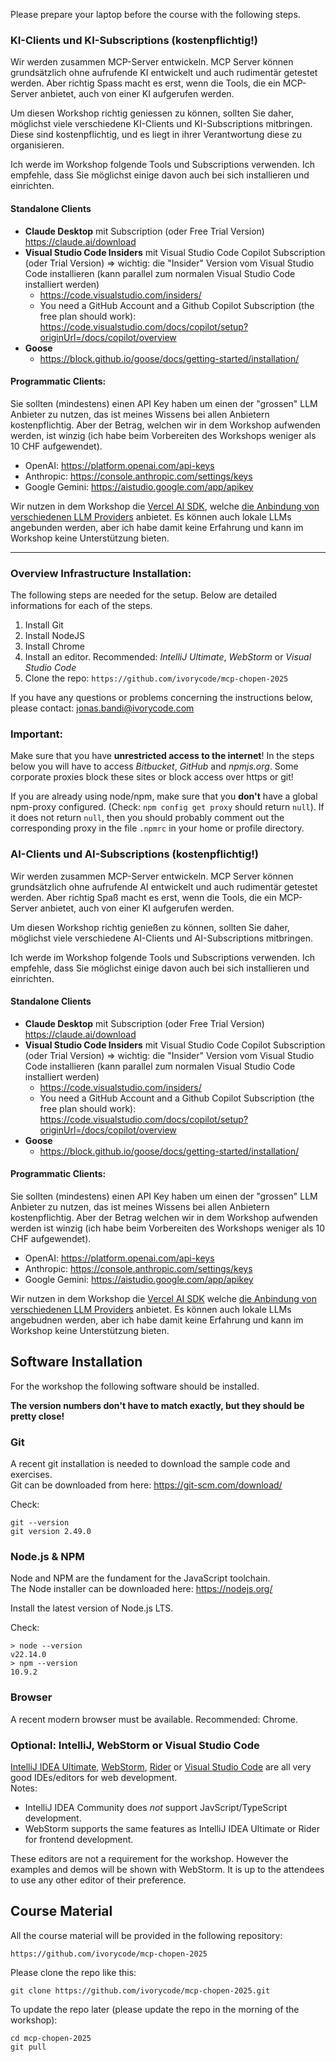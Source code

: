 Please prepare your laptop before the course with the following steps.



### KI-Clients und KI-Subscriptions (kostenpflichtig!)

Wir werden zusammen MCP-Server entwickeln. MCP Server können grundsätzlich ohne aufrufende KI entwickelt und auch rudimentär getestet werden. Aber richtig Spass macht es erst, wenn die Tools, die ein MCP-Server anbietet, auch von einer KI aufgerufen werden.

Um diesen Workshop richtig geniessen zu können, sollten Sie daher, möglichst viele verschiedene KI-Clients und KI-Subscriptions mitbringen. Diese sind kostenpflichtig, und es liegt in ihrer Verantwortung diese zu organisieren.

Ich werde im Workshop folgende Tools und Subscriptions verwenden. Ich empfehle, dass Sie möglichst einige davon auch bei sich installieren und einrichten.



#### Standalone Clients

- **Claude Desktop** mit Subscription (oder Free Trial Version)   https://claude.ai/download  
- **Visual Studio Code Insiders** mit Visual Studio Code Copilot Subscription (oder Trial Version) => wichtig: die "Insider" Version vom Visual Studio Code installieren (kann parallel zum normalen Visual Studio Code installiert werden)
  - https://code.visualstudio.com/insiders/
  - You need a GitHub Account and a Github Copilot Subscription (the free plan should work):  https://code.visualstudio.com/docs/copilot/setup?originUrl=/docs/copilot/overview
- **Goose**
  - https://block.github.io/goose/docs/getting-started/installation/



#### Programmatic Clients:

Sie sollten (mindestens) einen API Key haben um einen der "grossen" LLM Anbieter zu nutzen, das ist meines Wissens bei allen Anbietern kostenpflichtig. Aber der Betrag, welchen wir in dem Workshop aufwenden werden, ist winzig (ich habe beim Vorbereiten des Workshops weniger als 10 CHF aufgewendet).

- OpenAI: https://platform.openai.com/api-keys
- Anthropic: https://console.anthropic.com/settings/keys
- Google Gemini: https://aistudio.google.com/app/apikey

Wir nutzen in dem Workshop die [Vercel AI SDK](https://ai-sdk.dev/docs/introduction), welche [die Anbindung von verschiedenen LLM Providers](https://ai-sdk.dev/docs/foundations/providers-and-models) anbietet. Es können auch lokale LLMs angebunden werden, aber ich habe damit keine Erfahrung und kann im Workshop keine Unterstützung bieten. 



---



### Overview Infrastructure Installation:

The following steps are needed for the setup. Below are detailed informations for each of the steps.

1. Install Git
2. Install NodeJS
3. Install Chrome
4. Install an editor. Recommended: *IntelliJ Ultimate*, *WebStorm* or *Visual Studio Code*
5. Clone the repo: `https://github.com/ivorycode/mcp-chopen-2025`



If you have any questions or problems concerning the instructions below, please contact: jonas.bandi@ivorycode.com

### Important:

Make sure that you have **unrestricted access to the internet**! In the steps below you will have to access *Bitbucket*, *GitHub* and *npmjs.org*. Some corporate proxies block these sites or block access over https or git!

If you are already using node/npm, make sure that you __don't__ have a global npm-proxy configured. (Check: `npm config get proxy` should return `null`). If it does not return `null`, then you should probably comment out the corresponding proxy in the file `.npmrc` in your home or profile directory.





### AI-Clients und AI-Subscriptions (kostenpflichtig!)

Wir werden zusammen MCP-Server entwickeln. MCP Server können grundsätzlich ohne aufrufende AI entwickelt und auch rudimentär getestet werden.
Aber richtig Spaß macht es erst, wenn die Tools, die ein MCP-Server anbietet, auch von einer KI aufgerufen werden.

Um diesen Workshop richtig genießen zu können, sollten Sie daher, möglichst viele verschiedene AI-Clients und AI-Subscriptions mitbringen.

Ich werde im Workshop folgende Tools und Subscriptions verwenden. Ich empfehle, dass Sie möglichst einige davon auch bei sich installieren und einrichten.



#### Standalone Clients

- **Claude Desktop** mit Subscription (oder Free Trial Version)  
  https://claude.ai/download  
- **Visual Studio Code Insiders** mit Visual Studio Code Copilot Subscription (oder Trial Version)
  => wichtig: die "Insider" Version vom Visual Studio Code installieren (kann parallel zum normalen Visual Studio Code installiert werden)
  - https://code.visualstudio.com/insiders/
  - You need a GitHub Account and a Github Copilot Subscription (the free plan should work): 
    https://code.visualstudio.com/docs/copilot/setup?originUrl=/docs/copilot/overview
- **Goose**
  - https://block.github.io/goose/docs/getting-started/installation/



#### Programmatic Clients:

Sie sollten (mindestens) einen API Key haben um einen der "grossen" LLM Anbieter zu nutzen, das ist meines Wissens bei allen Anbietern kostenpflichtig. Aber der Betrag welchen wir in dem Workshop aufwenden werden ist winzig (ich habe beim Vorbereiten des Workshops weniger als 10 CHF aufgewendet).

- OpenAI: https://platform.openai.com/api-keys
- Anthropic: https://console.anthropic.com/settings/keys
- Google Gemini: https://aistudio.google.com/app/apikey

Wir nutzen in dem Workshop die [Vercel AI SDK](https://ai-sdk.dev/docs/introduction) welche [die Anbindung von verschiedenen LLM Providers](https://ai-sdk.dev/docs/foundations/providers-and-models) anbietet. Es können auch lokale LLMs angebudnen werden, aber ich habe damit keine Erfahrung und kann im Workshop keine Unterstützung bieten. 





## Software Installation

For the workshop the following software should be installed.  

**The version numbers don't have to match exactly, but they should be pretty close!**



### Git

A recent git installation is needed to download the sample code and exercises.  
Git can be downloaded from here: <https://git-scm.com/download/>

Check:  

 ```
git --version                                                             
git version 2.49.0
 ```



### Node.js & NPM 

Node and NPM are the fundament for the JavaScript toolchain.  
The Node installer can be downloaded here: <https://nodejs.org/>

Install the latest version of Node.js LTS.  

Check:

```
> node --version
v22.14.0
> npm --version
10.9.2
```



### Browser

A recent modern browser must be available. Recommended: Chrome.



### Optional:  IntelliJ, WebStorm or Visual Studio Code

[IntelliJ IDEA Ultimate](https://www.jetbrains.com/idea/),  [WebStorm](http://www.jetbrains.com/webstorm), [Rider](https://www.jetbrains.com/rider/) or [Visual Studio Code](https://code.visualstudio.com/) are all very good IDEs/editors for web development.  
Notes: 

- IntelliJ IDEA Community does *not* support JavScript/TypeScript development.
- WebStorm supports the same features as IntelliJ IDEA Ultimate or Rider for frontend development.

These editors are not a requirement for the workshop. However the examples and demos will be shown with WebStorm. It is up to the attendees to use any other editor of their preference. 



## Course Material

All the course material will be provided in the following repository:

	https://github.com/ivorycode/mcp-chopen-2025

Please clone the repo like this:

	git clone https://github.com/ivorycode/mcp-chopen-2025.git


To update the repo later (please update the repo in the morning of the workshop):

```
cd mcp-chopen-2025
git pull
```





